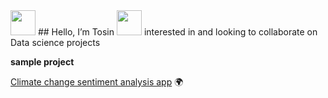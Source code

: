 <img src="https://media.giphy.com/media/hvRJCLFzcasrR4ia7z/giphy.gif" width="40px">
## Hello, I’m Tosin

<img src="https://giphy.com/stickers/eyes-looking-mX3Fb07CJXDuheCUi0" width="40px">
interested in and looking to collaborate on Data science projects

**sample project**

[Climate change sentiment analysis app](https://climate-change-sentiment-analysis-appbase-app-streamli-v7uhh8.streamlitapp.com/) 🌍

<!---
toarstn92/toarstn92 is a ✨ special ✨ repository because its `README.md` (this file) appears on your GitHub profile.
You can click the Preview link to take a look at your changes.
--->
